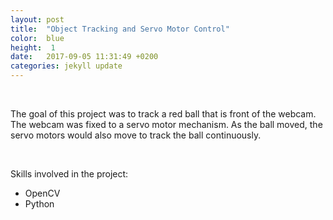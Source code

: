 ```yaml
---
layout: post
title:  "Object Tracking and Servo Motor Control"
color:  blue
height:  1
date:   2017-09-05 11:31:49 +0200
categories: jekyll update
---
```


<br>

The goal of this project was to track a red ball that is front of the webcam. The webcam was fixed to a servo motor mechanism. As the ball moved, the servo motors would also move to track the ball continuously.
<br>

<br>

Skills involved in the project:
<ul>
      <li> OpenCV </li>
      <li> Python </li>
    </ul>
<br>


